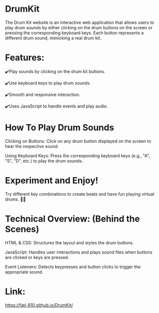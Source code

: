 # DrumKit 
The Drum Kit website is an interactive web application that allows users to play drum sounds by either clicking on the drum buttons on the screen or pressing the corresponding keyboard keys. Each button represents a different drum sound, mimicking a real drum kit.

# Features:

✔️Play sounds by clicking on the drum kit buttons.

✔️Use keyboard keys to play drum sounds.

✔️Smooth and responsive interaction.

✔️Uses JavaScript to handle events and play audio.

# How To Play Drum Sounds

Clicking on Buttons: 
Click on any drum button displayed on the screen to hear the respective sound.

Using Keyboard Keys:
Press the corresponding keyboard keys (e.g., "A", "S", "D", etc.) to play the drum sounds.

# Experiment and Enjoy!
Try different key combinations to create beats and have fun playing virtual drums. 🎵🥁

# Technical Overview: (Behind the Scenes)
HTML & CSS: Structures the layout and styles the drum buttons.

JavaScript: Handles user interactions and plays sound files when buttons are clicked or keys are pressed.

Event Listeners: Detects keypresses and button clicks to trigger the appropriate sound.

# Link: 
https://fati-810.github.io/DrumKit/
